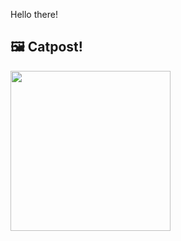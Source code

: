 Hello there!



## 🖼️ Catpost!

<sub>
    <img src="https://cdn2.thecatapi.com/images/d_RzH-Zft.jpg" height="256">
</sub>

